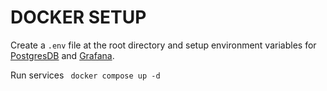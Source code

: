 # DOCKER SETUP

Create a `.env` file at the root directory and setup environment variables for [PostgresDB](https://hub.docker.com/_/postgres) and [Grafana](https://grafana.com/docs/grafana/latest/setup-grafana/configure-grafana/).

Run services ` docker compose up -d` 
